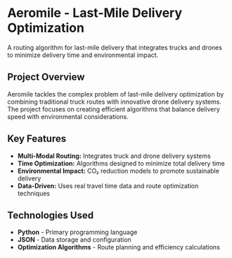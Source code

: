 # Aeromile - Last-Mile Delivery Optimization

A routing algorithm for last-mile delivery that integrates trucks and drones to minimize delivery time and environmental impact.

## Project Overview

Aeromile tackles the complex problem of last-mile delivery optimization by combining traditional truck routes with innovative drone delivery systems. The project focuses on creating efficient algorithms that balance delivery speed with environmental considerations.

## Key Features

- **Multi-Modal Routing:** Integrates truck and drone delivery systems
- **Time Optimization:** Algorithms designed to minimize total delivery time
- **Environmental Impact:** CO₂ reduction models to promote sustainable delivery
- **Data-Driven:** Uses real travel time data and route optimization techniques

## Technologies Used

- **Python** - Primary programming language
- **JSON** - Data storage and configuration
- **Optimization Algorithms** - Route planning and efficiency calculations
